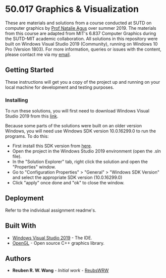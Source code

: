 # 50.017 Graphics & Visualization

These are materials and solutions from a course conducted at SUTD on computer graphics by [Prof Natalie Agus](https://istd.sutd.edu.sg/people/faculty/natalie-agus) over summer 2019.
The materials from this course are adapted from MIT's 6.837 Computer Graphics during the SUTD-MIT academic collaboration. All solutions in this repository were built on Windows Visual Studio 2019 (Community), running on Windows 10 Pro (Version 1803). For more information, queries or issues with the content, please contact me via my [email](reuben_wang@mymail.sutd.edu.sg). 

## Getting Started

These instructions will get you a copy of the project up and running on your local machine for development and testing purposes. 

### Installing

To run these solutions, you will first need to download Windows Visual Studio 2019 from this [link](https://visualstudio.microsoft.com/downloads/). 

Because some parts of the solutions were built on an older version Windows, you will need use Windows SDK version 10.0.16299.0 to run the programs. To do this: 
  * First install this SDK version from [here](https://developer.microsoft.com/en-us/windows/downloads/sdk-archive).
  * Open the project in the Windows Studio 2019 environment (open the .sln file).
  * In the "Solution Explorer" tab, right click the solution and open the "Properties" window.
  * Go to "Configuration Properties" > "General" > "Windows SDK Version" and select the appropriate SDK version (10.0.16299.0)
  * Click "apply" once done and "ok" to close the window. 
  
## Deployment

Refer to the individual assignment readme's.

## Built With

* [Windows Visual Studio 2019](https://visualstudio.microsoft.com/) - The IDE.
* [OpenGL](https://www.opengl.org/) - Open source C++ graphics library.

## Authors

* **Reuben R. W. Wang** - *Initial work* - [ReubsWRW](https://github.com/ReubsWRW)

